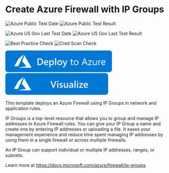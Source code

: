 # Create Azure Firewall with IP Groups

![Azure Public Test Date](https://azurequickstartsservice.blob.core.windows.net/badges/101-azurefirewall-create-with-ipgroups-and-linux-jumpbox/PublicLastTestDate.svg)
![Azure Public Test Result](https://azurequickstartsservice.blob.core.windows.net/badges/101-azurefirewall-create-with-ipgroups-and-linux-jumpbox/PublicDeployment.svg)

![Azure US Gov Last Test Date](https://azurequickstartsservice.blob.core.windows.net/badges/101-azurefirewall-create-with-ipgroups-and-linux-jumpbox/FairfaxLastTestDate.svg)
![Azure US Gov Last Test Result](https://azurequickstartsservice.blob.core.windows.net/badges/101-azurefirewall-create-with-ipgroups-and-linux-jumpbox/FairfaxDeployment.svg)

![Best Practice Check](https://azurequickstartsservice.blob.core.windows.net/badges/101-azurefirewall-create-with-ipgroups-and-linux-jumpbox/BestPracticeResult.svg)
![Cred Scan Check](https://azurequickstartsservice.blob.core.windows.net/badges/101-azurefirewall-create-with-ipgroups-and-linux-jumpbox/CredScanResult.svg)

[![Deploy To Azure](https://raw.githubusercontent.com/Azure/azure-quickstart-templates/master/1-CONTRIBUTION-GUIDE/images/deploytoazure.svg?sanitize=true)]("https://portal.azure.com/#create/Microsoft.Template/uri/https%3A%2F%2Fraw.githubusercontent.com%2FAzure%2Fazure-quickstart-templates%2Fmaster%2F101-azurefirewall-create-with-ipgroups-and-linux-jumpbox%2Fazuredeploy.json")
[![Visualize](https://raw.githubusercontent.com/Azure/azure-quickstart-templates/master/1-CONTRIBUTION-GUIDE/images/visualizebutton.svg?sanitize=true)]("http://armviz.io/#/?load=https%3A%2F%2Fraw.githubusercontent.com%2FAzure%2Fazure-quickstart-templates%2Fmaster%2F101-azurefirewall-create-with-ipgroups-and-linux-jumpbox%2Fazuredeploy.json")

This template deploys an Azure Firewall using IP Groups in network and
application rules.

IP Groups is a top-level resource that allows you to group and manage IP
addresses in Azure Firewall rules. You can give your IP Group a name and create
one by entering IP addresses or uploading a file. It eases your management
experience and reduce time spent managing IP addresses by using them in a single
firewall or across multiple firewalls.

An IP Group can support individual or multiple IP addresses, ranges, or subnets.

Learn more at https://docs.microsoft.com/azure/firewall/ip-groups.
